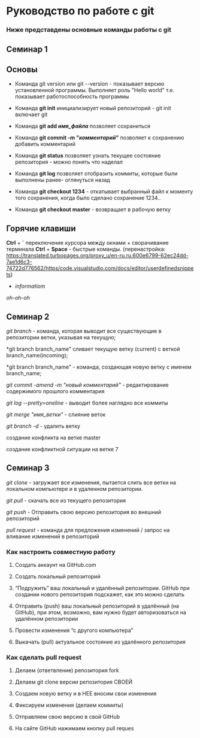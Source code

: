 # Руководство по работе с git

### Ниже представдены основные команды работы с git

##  Семинар 1 

## Основы

* Команда git version или git --version - показывает версию установленной программы. Выполняет роль "Hello world" т.е. показывает работоспособность программы

* Команда **git init** инициализирует новый репозиторий - git init включает git

* Команда **git add *имя_файла*** позволяет сохраниться

* Команда **git commit -m "*комментарий*"** позволяет к сохранению добавить комментарий

* Команда **git status** позволяет узнать текущее состояние репозитория - можно понять что наделал

* Команда **git log** позволяет отобразить коммиты, которые были выполнены ранее- оглянуться назад

* Команда **git checkout 1234** - откатывает выбранный файл к моменту того сохранения, когда было сделано сохранение 1234.. 

* Команда **git checkout master** - возвращает в рабочую ветку


## Горячие клавиши
**Ctrl** + **`** переключение курсора между окнами + сворачивание терминала
**Ctrl** + **Space** - быстрые команды. (перенастройка: https://translated.turbopages.org/proxy_u/en-ru.ru.600e6799-62ec24dd-7ae1d6c3-74722d776562/https/code.visualstudio.com/docs/editor/userdefinedsnippets)

* *informatiom*

*oh-oh-oh*

## Семинар 2

*git branch* - команда, которая выводит все существующие в репозитории ветки, указывая на текущую;


*git branch branch_name" сливает текущую ветку (сurrent) с веткой branch_name(incoming);

*git branch branch_name" - команда, создающая новую ветку с именем branch_name;

*git commit -amend -m "новый комментарий"* - редактирование содержимого прошлого комментария

*git log --pretty=oneline*  - выводит более наглядно все коммиты

*git merge "имя_ветки"* - слияние веток

*git branch -d* -  удалить ветку


создание конфликта на ветке master

создание конфликтной ситуации на ветке 7

## Семинар 3

*git clone* - загружает все изменения, пытается слить все ветки на локальном компьютере и в удаленном репозитории.

*git pull* - скачать все из текущего репозитория

*git push* - Отправить свою версию репозитория во внешний репозиторий

*pull request* - команда для предложения изменений / запрос на вливание изменений в репозиторий

 ### Как настроить совместную работу

1. Создать аккаунт на GitHub.com

2. Создать локальный репозиторий

3. “Подружить” ваш локальный и удалённый репозитории. 
 GitHub при создании нового репозитория подскажет, как это можно сделать

4. Отправить (push) ваш локальный репозиторий в удалённый (на GitHub), при этом, возможно, вам нужно будет авторизоваться на удалённом репозитории

5. Провести изменения “с другого компьютера”

6. Выкачать (pull) актуальное состояние из удалённого репозитория

 ### Как сделать pull request
1. Делаем   (ответвление) репозитория fork

2. Делаем git clone   версии репозитория СВОЕЙ

3. Создаем новую ветку и в НЕЕ вносим свои изменения

4. Фиксируем изменения (делаем коммиты)

5. Отправляем свою версию в свой GitHub

6. На сайте GitHub нажимаем кнопку pull reques



